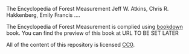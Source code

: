 The Encyclopedia of Forest Measurement
Jeff W. Atkins, Chris R. Hakkenberg, Emily Francis ....


The Encyclopedia of Forest Measurement is complied using [bookdown](https://bookdown.org/yihui/bookdown/) book. You can find the
preview of this book at URL TO BE SET LATER

All of the content of this repository is licensed 
[CC0](https://creativecommons.org/publicdomain/zero/1.0/).
